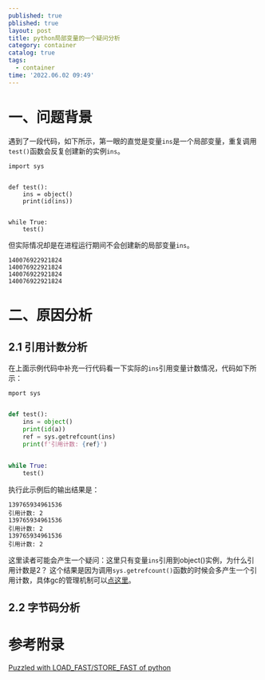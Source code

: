 ```yaml
---
published: true
pblished: true
layout: post
title: python局部变量的一个疑问分析
category: container
catalog: true
tags:
  - container
time: '2022.06.02 09:49'
---
```


# 一、问题背景

遇到了一段代码，如下所示，第一眼的直觉是变量`ins`是一个局部变量，重复调用`test()`函数会反复创建新的实例`ins`。
```
import sys


def test():
    ins = object()
    print(id(ins))


while True:
    test()
```

但实际情况却是在进程运行期间不会创建新的局部变量`ins`。
```shell
140076922921824
140076922921824
140076922921824
140076922921824
```

# 二、原因分析
## 2.1 引用计数分析
在上面示例代码中补充一行代码看一下实际的`ins`引用变量计数情况，代码如下所示：
```python
mport sys


def test():
    ins = object()
    print(id(a))
    ref = sys.getrefcount(ins)
    print(f'引用计数: {ref}')


while True:
    test()

```
执行此示例后的输出结果是：
```shell
139765934961536
引用计数: 2
139765934961536
引用计数: 2
139765934961536
引用计数: 2
```
这里读者可能会产生一个疑问：这里只有变量`ins`引用到object()实例，为什么引用计数是2？
这个结果是因为调用`sys.getrefcount()`函数的时候会多产生一个引用计数，具体gc的管理机制可以[点这里](https://devguide.python.org/garbage_collector/?highlight=gc)。

## 2.2 字节码分析


# 参考附录
[Puzzled with LOAD_FAST/STORE_FAST of python](https://stackoverflow.com/questions/28088157/puzzled-with-load-fast-store-fast-of-python)
